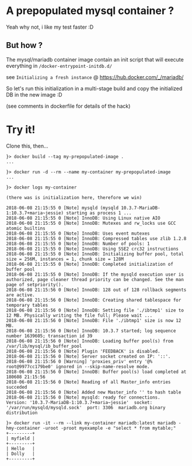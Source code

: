 A prepopulated mysql container ?
================================

Yeah why not, i like my test faster :D

But how ?
---------

The mysql/mariadb container image contain an init script that will execute everything in `/docker-entrypoint-initdb.d/`

see `Initializing a fresh instance` @ https://hub.docker.com/_/mariadb/

So let's run this initialization in a multi-stage build and copy the initialized DB in the new image :D

(see comments in dockerfile for details of the hack) 

Try it!
======

Clone this, then...

```
}> docker build --tag my-prepopulated-image .
...

}> docker run -d --rm --name my-container my-prepopulated-image
...

}> docker logs my-container

(there was is initialization here, therefore we win)

2018-06-08 21:15:55 0 [Note] mysqld (mysqld 10.3.7-MariaDB-1:10.3.7+maria~jessie) starting as process 1 ...
2018-06-08 21:15:55 0 [Note] InnoDB: Using Linux native AIO
2018-06-08 21:15:55 0 [Note] InnoDB: Mutexes and rw_locks use GCC atomic builtins
2018-06-08 21:15:55 0 [Note] InnoDB: Uses event mutexes
2018-06-08 21:15:55 0 [Note] InnoDB: Compressed tables use zlib 1.2.8
2018-06-08 21:15:55 0 [Note] InnoDB: Number of pools: 1
2018-06-08 21:15:55 0 [Note] InnoDB: Using SSE2 crc32 instructions
2018-06-08 21:15:55 0 [Note] InnoDB: Initializing buffer pool, total size = 256M, instances = 1, chunk size = 128M
2018-06-08 21:15:55 0 [Note] InnoDB: Completed initialization of buffer pool
2018-06-08 21:15:55 0 [Note] InnoDB: If the mysqld execution user is authorized, page cleaner thread priority can be changed. See the man page of setpriority().
2018-06-08 21:15:56 0 [Note] InnoDB: 128 out of 128 rollback segments are active.
2018-06-08 21:15:56 0 [Note] InnoDB: Creating shared tablespace for temporary tables
2018-06-08 21:15:56 0 [Note] InnoDB: Setting file './ibtmp1' size to 12 MB. Physically writing the file full; Please wait ...
2018-06-08 21:15:56 0 [Note] InnoDB: File './ibtmp1' size is now 12 MB.
2018-06-08 21:15:56 0 [Note] InnoDB: 10.3.7 started; log sequence number 1639605; transaction id 39
2018-06-08 21:15:56 0 [Note] InnoDB: Loading buffer pool(s) from /var/lib/mysql/ib_buffer_pool
2018-06-08 21:15:56 0 [Note] Plugin 'FEEDBACK' is disabled.
2018-06-08 21:15:56 0 [Note] Server socket created on IP: '::'.
2018-06-08 21:15:56 0 [Warning] 'proxies_priv' entry '@% root@9977cc179be0' ignored in --skip-name-resolve mode.
2018-06-08 21:15:56 0 [Note] InnoDB: Buffer pool(s) load completed at 180608 21:15:56
2018-06-08 21:15:56 0 [Note] Reading of all Master_info entries succeded
2018-06-08 21:15:56 0 [Note] Added new Master_info '' to hash table
2018-06-08 21:15:56 0 [Note] mysqld: ready for connections.
Version: '10.3.7-MariaDB-1:10.3.7+maria~jessie'  socket: '/var/run/mysqld/mysqld.sock'  port: 3306  mariadb.org binary distribution

}> docker run -it --rm --link my-container mariadb:latest mariadb -hmy-container -uroot -proot myexample -e "select * from mytable;"
+---------+
| myfield |
+---------+
| Hello   |
| Dolly   |
+---------+
```
